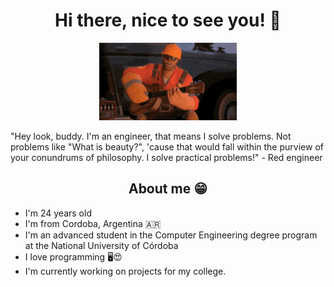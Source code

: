 <h1 align="center"> Hi there, nice to see you! 🤝</h1>
<p align="center">
  <img src="team-fortress2-engineer.gif" alt="Red engineer playing an guitar.">
</p>
"Hey look, buddy. I'm an engineer, that means I solve problems. Not problems like "What is beauty?", 'cause that would fall within the purview of your conundrums of philosophy. I solve practical problems!" - Red engineer
<h2 align="center">About me 😁</h2>
<ul>
  <li>I'm 24 years old</li>
  <li>I'm from Cordoba, Argentina 🇦🇷</li>
  <li>I'm an advanced student in the Computer Engineering degree program at the National University of Córdoba</li>
  <li>I love programming 🖥️😍</li>
  <li>I'm currently working on projects for my college.</li>
</ul>
